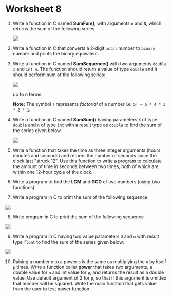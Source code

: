 # Worksheet 8

1. Write a function in C named **SumFun()**, with arguments `n` and `N`, which returns the sum of the following series.

   ![](https://latex.codecogs.com/gif.latex?$$1-\frac{x^2}{2}+\frac{x^3}{3}-\frac{x^4}{4}+\frac{x^5}{5}-\frac{x^6}{6}+...+\frac{x^n}{N}$$)

2. Write a function in C that converts a 2-digit `octal` number to `binary` number and prints the binary equivalent.

3. Write a function in C named **SumSequence()** with two arguments `double x` and `int n`. The function should return a value of type `double` and it should perform sum of the following series:

   ![](https://latex.codecogs.com/gif.latex?$$1-\frac{x}{1!}+\frac{x^2}{3!}-\frac{x^3}{5!}+\frac{x^4}{7!}...$$)

   up to n terms.

   **Note:** The symbol `!` represents *factorial* of a number i.e, `5! = 5 * 4 * 3 * 2 * 1`.

4. Write a function in C named **SumSum()** having parameters `X` of type `double` and `n` of type `int` with a result type as `double` to find the sum of the series given below.

   ![](https://latex.codecogs.com/gif.latex?$$X+\frac{X^2}{3!}+\frac{X^3}{5!}+...+\frac{X^n}{(2N-1)!}$$)

5.   Write a function that takes the time as three integer arguments (hours, minutes and seconds) and returns the number of seconds since the clock last "struck 12". Use this function to write a program to calculate the amount of time in seconds between two times, both of which are within one 12-hour cycle of the clock.

6.  Write a program to find the **LCM** and **GCD** of two numbers (using two functions).

7.  Write a program in C to print the sum of the following sequence

   ![](https://latex.codecogs.com/gif.latex?$$1+\frac{1}{1!}+\frac{2}{2!}+\frac{3}{3!}+...$$)

8.  Write program in C to print the sum of the following sequence

   ![](https://latex.codecogs.com/gif.latex?$$1+\frac{x}{1!}+\frac{x^3}{2!}+\frac{x^5}{3!}+\frac{x^7}{4!}+...+\frac{x^{2n-1}}{n!}$$)

9.  Write a program in C having two value parameters `U` and `n` with result type `float` to find the sum of the series given below:

   ![](https://latex.codecogs.com/gif.latex?$$1-U+\frac{1}{2!}U^2-\frac{1}{3!}U^3+\frac{1}{4!}U^4+...\pm\frac{x^{2m-1}}{m!}$$)

10.  Raising a number `n` to a power `p` is the same as multiplying the `n` by itself `p` times. Write a function caller **power** that takes two arguments, a double value for `n` and int value for `p`, and returns the result as a double value. Use default argument of 2 for `p`, so that if this argument is omitted that number will be squared. Write the main function that gets value from the user to test power function.
